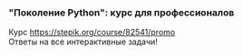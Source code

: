 ### "Поколение Python": курс для профессионалов
Курс https://stepik.org/course/82541/promo<br>
Ответы на все интерактивные задачи!
